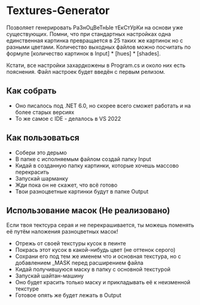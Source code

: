 # Textures-Generator
 
Позволяет генерировать РаЗнОцВеТнЫе тЕкСтУрКи на основи уже существующих.
Помни, что при стандартных настройках одна единственная картинка превращается в 25 таких же картинок но с разными цветами.
Количество выходных файлов можно посчитать по формуле [количество картинок в Input] * [hues] * [shades].

Кстати, все настройки захардкожены в Program.cs и около них есть пояснения. Файл настроек будет введён с первым релизом.

## Как собрать
- Оно писалось под .NET 6.0, но скорее всего сможет работать и на более старых версиях
- То же самое с IDE - делалось в VS 2022

## Как пользоваться
- Собери это дерьмо
- В папке с исполняемым файлом создай папку Input
- Кидай в созданную папку картинки, которые хочешь массово перекрасить
- Запускай шарманку
- Жди пока он не скажет, что всё готово
- Твои разноцветные картинки будут в папке Output

## Использование масок (Не реализовано)
Если твоя тектсура серая и не перекрашивается, ты можешь поменять её путём наложения разноцветных масок!
- Отрежь от своей текстуры кусок в пеинте
- Покрась этот кусок в какой-нибудь цвет (не оттенок серого)
- Сохрани его под тем же именем что и основная текстура, но с добавлением _MASK перед расширением файла
- Кидай получившуюся маску в папку с основной текстурой
- Запускай шайтан-машину
- Оно будет красить только маску и прикладывать её к неизменной текстуре
- Готовое опять же будет лежать в Output
